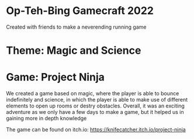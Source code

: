 # Op-Teh-Bing Gamecraft 2022
Created with friends to make a neverending running game 

# Theme: Magic and Science

# Game: Project Ninja

We created a game based on magic, where the player is able to bounce indefinitely and science,
in which the player is able to make use of different elements to open up rooms or destry obstacles.
Overall, it was an exciting adventure as we only have a few days to make a game, but it helped us in gaining
more in depth knowledge

The game can be found on itch.io: https://knifecatcher.itch.io/project-ninja

